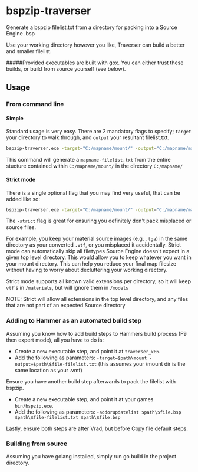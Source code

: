 # bspzip-traverser
Generate a bspzip filelist.txt from a directory for packing into a Source Engine .bsp

Use your working directory however you like, Traverser can build a better and smaller filelist.

#####Provided executables are built with gox. You can either trust these builds, or build from source yourself (see below).


## Usage

### From command line
#### Simple
Standard usage is very easy. There are 2 mandatory flags to specify; `target` your directory to walk through, and `output` your resultant filelist.txt.
```bash
bspzip-traverser.exe -target="C:/mapname/mount/" -output="C:/mapname/mapname-filelist.txt"
```
This command will generate a `mapname-filelist.txt` from the entire stucture contained within `C:/mapname/mount/` in the directory `C:/mapname/`

#### Strict mode
There is a single optional flag that you may find very useful, that can be added like so:
```bash
bspzip-traverser.exe -target="C:/mapname/mount/" -output="C:/mapname/mapname-filelist.txt" -strict
```
The `-strict` flag is great for ensuring you definitely don't pack misplaced or source files. 

For example, you keep your material source images (e.g. `.tga`) in the same directory as your converted `.vtf`, or you misplaced it accidentally. Strict mode can automatically skip all filetypes Source Engine doesn't expect in a given top level directory. This would allow you to keep whatever you want in your mount directory. This can help you reduce your final map filesize without having to worry about decluttering your working directory.

Strict mode supports all known valid extensions per directory, so it will keep `vtf`'s in `/materials`, but will ignore them in `/models`

NOTE: Strict will allow all extensions in the top level directory, and any files that are not part of an expected Source directory

### Adding to Hammer as an automated build step
Assuming you know how to add build steps to Hammers build process (F9 then expert mode), all you have to do is:
* Create a new executable step, and point it at `traverser_x86`.
* Add the following as parameters: `-target=$path\mount -output=$path\$file-filelist.txt` (this assumes your /mount dir is the same location as your .vmf)

Ensure you have another build step afterwards to pack the filelist with bspzip.
* Create a new executable step, and point it at your games `bin/bspzip.exe`.
* Add the following as parameters: `-addorupdatelist $path\$file.bsp $path\$file-filelist.txt $path\$file.bsp`

Lastly, ensure both steps are after Vrad, but before Copy file default steps.

### Building from source
Assuming you have golang installed, simply run go build in the project directory.